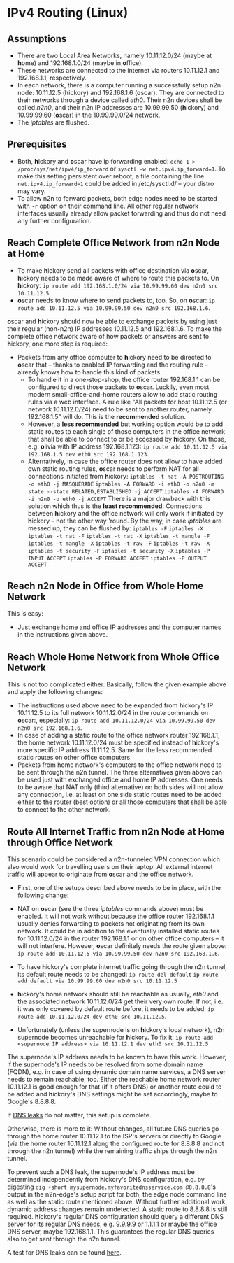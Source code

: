 # IPv4 Routing (Linux)

## Assumptions

- There are two Local Area Networks, namely 10.11.12.0/24 (maybe at
  **h**ome) and 192.168.1.0/24 (maybe in **o**ffice).
- These networks are connected to the internet via routers 10.11.12.1
  and 192.168.1.1, respectively.
- In each network, there is a computer running a successfully setup n2n
  node: 10.11.12.5 (**h**ickory) and 192.168.1.6 (**o**scar). They are
  connected to their networks through a device called _eth0_. Their n2n
  devices shall be called _n2n0_, and their n2n IP addresses are
  10.99.99.50 (**h**ickory) and 10.99.99.60 (**o**scar) in the
  10.99.99.0/24 network.
- The _iptables_ are flushed.

## Prerequisites

- Both, **h**ickory and **o**scar have ip forwarding enabled: `echo 1 > /proc/sys/net/ipv4/ip_forward` or `sysctl -w net.ipv4.ip_forward=1`. To
  make this setting persistent over reboot, a file containing the line
  `net.ipv4.ip_forward=1` could be added in /etc/sysctl.d/ – your distro
  may vary.
- To allow n2n to forward packets, both edge nodes need to be started
  with `-r` option on their command line. All other regular network
  interfaces usually already allow packet forwarding and thus do not need
  any further configuration.

## Reach Complete Office Network from n2n Node at Home

- To make **h**ickory send all packets with office destination via
  **o**scar, **h**ickory needs to be made aware of where to route this
  packets to. On **h**ickory: `ip route add 192.168.1.0/24 via 10.99.99.60 dev n2n0 src 10.11.12.5`.
- **o**scar needs to know where to send packets to, too. So, on
  **o**scar: `ip route add 10.11.12.5 via 10.99.99.50 dev n2n0 src 192.168.1.6`.

**o**scar and **h**ickory should now be able to exchange packets by
using just their regular (non-n2n) IP addresses 10.11.12.5 and 192.168.1.6.
To make the complete office network aware of how packets or answers are
sent to **h**ickory, one more step is required:

- Packets from any office computer to **h**ickory need to be directed to
  **o**scar that – thanks to enabled IP forwarding and the routing rule –
  already knows how to handle this kind of packets.
  - To handle it in a one-stop-shop, the office router 192.168.1.1 can
    be configured to direct those packets to **o**scar. Luckily, even most
    modern small-office-and-home routers allow to add static routing rules
    via a web interface. A rule like "All packets for host 10.11.12.5 (or
    network 10.11.12.0/24) need to be sent to another router, namely
    192.168.1.5" will do. This is the **recommended** solution.
  - However, a **less recommended** but working option would be to add
    static routes to each single of those computers in the office network
    that shall be able to connect to or be accessed by **h**ickory. On
    those, e.g. **o**livia with IP address 192.168.1.123: `ip route add 10.11.12.5 via 192.168.1.5 dev eth0 src 192.168.1.123`.
  - Alternatively, in case the office router does not allow to have
    added own static routing rules, **o**scar needs to perform NAT for all
    connections initiated from **h**ickory:
    `iptables -t nat -A POSTROUTING -o eth0 -j MASQUERADE`
    `iptables -A FORWARD -i eth0 -o n2n0 -m state --state RELATED,ESTABLISHED -j ACCEPT`
    `iptables -A FORWARD -i n2n0 -o eth0 -j ACCEPT`
    There is a major drawback with this solution which thus is the **least
    recommended**: Connections between **h**ickory and the office network
    will only work if initiated by **h**ickory – not the other way 'round.
    By the way, in case _iptables_ are messed up, they can be flushed by:
    `iptables -F`
    `iptables -X`
    `iptables -t nat -F`
    `iptables -t nat -X`
    `iptables -t mangle -F`
    `iptables -t mangle -X`
    `iptables -t raw -F`
    `iptables -t raw -X`
    `iptables -t security -F`
    `iptables -t security -X`
    `iptables -P INPUT ACCEPT`
    `iptables -P FORWARD ACCEPT`
    `iptables -P OUTPUT ACCEPT`

## Reach n2n Node in Office from Whole Home Network

This is easy:

- Just exchange home and office IP addresses and the computer names in
  the instructions given above.

## Reach Whole Home Network from Whole Office Network

This is not too complicated either. Basically, follow the given example
above and apply the following changes:

- The instructions used above need to be expanded from **h**ickory's IP
  10.11.12.5 to its full network 10.11.12.0/24 in the route commands on
  **o**scar:, especially: `ip route add 10.11.12.0/24 via 10.99.99.50 dev n2n0 src 192.168.1.6`.
- In case of adding a static route to the office network router
  192.168.1.1, the home network 10.11.12.0/24 must be specified instead of
  **h**ickory's more specific IP address 11.11.12.5. Same for the less
  recommended static routes on other office computers.
- Packets from home network's computers to the office network need to be
  sent through the n2n tunnel. The three alternatives given above can be
  used just with exchanged office and home IP addresses. One needs to be
  aware that NAT only (third alternative) on both sides will not allow any
  connection, i.e. at least on one side static routes need to be added
  either to the router (best option) or all those computers that shall be
  able to connect to the other network.

## Route All Internet Traffic from n2n Node at Home through Office Network

This scenario could be considered a n2n-tunneled VPN connection which
also would work for travelling users on their laptop. All external
internet traffic will appear to originate from **o**scar and the office
network.

- First, one of the setups described above needs to be in place, with
  the following change:
- NAT on **o**scar (see the three _iptables_ commands above) must be
  enabled. It will not work without because the office router 192.168.1.1
  usually denies forwarding to packets not originating from its own
  network. It could be in addition to the eventually installed static
  routes for 10.11.12.0/24 in the router 192.168.1.1 or on other office
  computers – it will not interfere. However, **o**scar definitely needs
  the route given above: `ip route add 10.11.12.5 via 10.99.99.50 dev n2n0 src 192.168.1.6`.
- To have **h**ickory's complete internet traffic going through the n2n
  tunnel, its default route needs to be changed:
  `ip route del default`
  `ip route add default via 10.99.99.60 dev n2n0 src 10.11.12.5`

- **h**ickory's home network should still be reachable as usually,
  _eth0_ and the associated network 10.11.12.0/24 get their very own
  route. If not, i.e. it was only covered by default route before, it
  needs to be added: `ip route add 10.11.12.0/24 dev eth0 src 10.11.12.5`.
- Unfortunately (unless the supernode is on **h**ickory's local
  network), n2n supernode becomes unreachable for **h**ickory. To fix it:
  `ip route add <supernode IP address> via 10.11.12.1 dev eth0 src 10.11.12.5`

The supernode's IP address needs to be known to have this work. However,
if the supernode's IP needs to be resolved from some domain name (FQDN),
e.g. in case of using dynamic domain name services, a DNS server needs
to remain reachable, too. Either the reachable home network router
10.11.12.1 is good enough for that (if it offers DNS) or another route
could to be added and **h**ickory's DNS settings might be set
accordingly, maybe to Google's 8.8.8.8.

If [DNS leaks](https://en.wikipedia.org/wiki/DNS_leak) do not matter,
this setup is complete.

Otherwise, there is more to it: Without changes, all future DNS queries
go through the home router 10.11.12.1 to the ISP's servers or directly
to Google (via the home router 10.11.12.1 along the configured route for
8.8.8.8 and not through the n2n tunnel) while the remaining traffic
ships through the n2n tunnel.

To prevent such a DNS leak, the supernode's IP address must be
determined independently from **h**ickory's DNS configuration, e.g. by
digesting `dig +short mysupernode.myfavoritednsservice.com @8.8.8.8`'s
output in the n2n-edge's setup script for both, the edge node command
line as well as the static route mentioned above. Without further
additional work, dynamic address changes remain undetected. A static
route to 8.8.8.8 is still required. **h**ickory's regular DNS
configuration should query a different DNS server for its regular DNS
needs, e.g. 9.9.9.9 or 1.1.1.1 or maybe the office DNS server, maybe
192.168.1.1. This guarantees the regular DNS queries also to get sent
through the n2n tunnel.

A test for DNS leaks can be found [here](https://www.dnsleaktest.com/).
